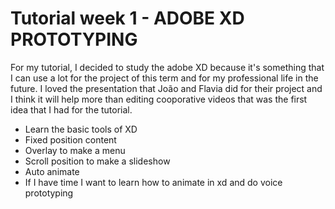 # Tutorial week 1 - ADOBE XD PROTOTYPING

For my tutorial, I decided to study the adobe XD because it's something that I can use a lot for the project of this term and for my professional life in the future. I loved the presentation that João and Flavia did for their project and I think it will help more than editing cooporative videos that was the first idea that I had for the tutorial.

* Learn the basic tools of XD
* Fixed position content
* Overlay to make a menu
* Scroll position to make a slideshow
* Auto animate
* If I have time I want to learn how to animate in xd and do voice prototyping





